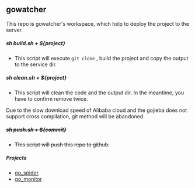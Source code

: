 ## gowatcher

This repo is gowatcher's workspace, which help to deploy the project to the server.



##### sh build.sh + ${project}

+ This script will execute `git clone` , build the project and copy the output to the service dir.



##### sh clean.sh + ${project}

+ This script will clean the code and the output dir. In the meantime, you have to confirm remove twice.



Due to the slow download speed of Alibaba cloud and the gojieba does not support cross compilation, git method will be abandoned.

##### ~~sh push.sh + ${commit}~~

+ ~~This script will push this repo to github.~~



##### Projects

- [go_spider](https://github.com/pomo16/go_spider)
- [go_monitor](https://github.com/pomo16/go_monitor)

